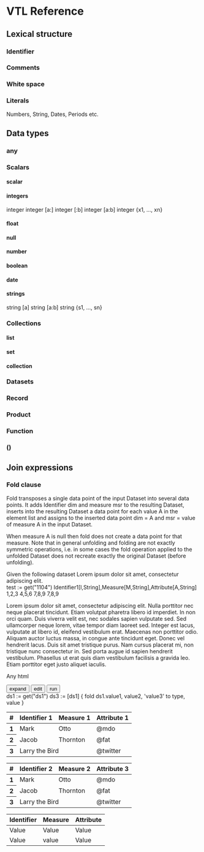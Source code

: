 # VTL Reference

## Lexical structure

### Identifier

### Comments

### White space

### Literals

Numbers, String, Dates, Periods etc.

## Data types

### any

### Scalars

#### scalar

#### integers

integer
integer [a:]
integer [:b]
integer [a:b]
integer {x1, ..., xn}

#### float

#### null

#### number

#### boolean

#### date

#### strings

string [a]
string [a:b]
string {s1, ..., sn}

### Collections

#### list

#### set

#### collection

### Datasets

### Record

### Product

### Function

### ()

## Join expressions

### Fold clause

Fold transposes a single data point of the input Dataset into several
data points. It adds Identifier dim and measure msr to the resulting
Dataset, inserts into the resulting Dataset a data point for each value
A in the element list and assigns to the inserted data point dim = A and
msr = value of measure A in the input Dataset.

When measure A is null then fold does not create a data point for that
measure. Note that in general unfolding and folding are not exactly
symmetric operations, i.e. in some cases the fold operation applied to
the unfolded Dataset does not recreate exactly the original Dataset
(before unfolding).



<div class="vtl-example" data-vtl-example>
    <div class="vtl-block">
Given the following dataset Lorem ipsum dolor sit amet, consectetur adipiscing elit.
    </div>
    <vtl-code expression="expression" output="datasets" input="datasets">test := get("1104")</vtl-code>
    <vtl-data datasets="datasets">
        <vtl-dataset>
            Identifier1[I,String],Measure[M,String],Attribute[A,String]
            1,2,3
            4,5,6
            7,8,9
            7,8,9
        </vtl-dataset>
    </vtl-data>


</div>


Lorem ipsum dolor sit amet, consectetur adipiscing elit. Nulla porttitor nec neque placerat tincidunt. Etiam volutpat pharetra libero id imperdiet. In non orci quam. Duis viverra velit est, nec sodales sapien vulputate sed. Sed ullamcorper neque lorem, vitae tempor diam laoreet sed. Integer est lacus, vulputate at libero id, eleifend vestibulum erat. Maecenas non porttitor odio. Aliquam auctor luctus massa, in congue ante tincidunt eget. Donec vel hendrerit lacus. Duis sit amet tristique purus. Nam cursus placerat mi, non tristique nunc consectetur in. Sed porta augue id sapien hendrerit vestibulum. Phasellus ut erat quis diam vestibulum facilisis a gravida leo. Etiam porttitor eget justo aliquet iaculis.








<div class="vtl-example">
    <div class="vtl-block vtl-data">
        <p>Any html</p>
    </div>
    <div class="vtl-block vtl-code">
        <div class="vtl-toolbar">
            <div class="btn-group btn-group-xs" role="group" aria-label="...">
                <button type="button" class="btn btn-default">
                    <span class="glyphicon glyphicon-fullscreen" aria-hidden="true"></span> expand
                </button>
                <button type="button" class="btn btn-default">
                    <span class="glyphicon glyphicon-edit" aria-hidden="true"></span> edit
                </button>
                <button type="button" class="btn btn-default">
                    <span class="glyphicon glyphicon-play" aria-hidden="true"></span> run
                </button>
            </div>
        </div>
        <ui-codemirror2>
ds1 := get("ds1")
ds3 := [ds1] {
    fold ds1.value1, value2, 'value3' to type, value
}
        </ui-codemirror2>
    </div>
    <div class="vtl-block vtl-data">
        <uib-tabset active="activeForm">
            <uib-tab heading="ds1">
                <table class="table table-condensed">
                    <thead>
                        <tr>
                            <th>#</th>
                            <th>Identifier 1</th>
                            <th>Measure 1</th>
                            <th>Attribute 1</th>
                        </tr>
                    </thead>
                    <tbody>
                        <tr>
                            <th>1</th>
                            <td>Mark</td>
                            <td>Otto</td>
                            <td>@mdo</td>
                        </tr>
                        <tr>
                            <th>2</th>
                            <td>Jacob</td>
                            <td>Thornton</td>
                            <td>@fat</td>
                        </tr>
                            <tr>
                            <th>3</th>
                            <td colspan="2">Larry the Bird</td>
                            <td>@twitter</td>
                        </tr>
                    </tbody>
                </table>
            </uib-tab>
            <uib-tab heading="ds2">
                <table class="table table-condensed">
                    <thead>
                        <tr>
                            <th>#</th>
                            <th>Identifier 2</th>
                            <th>Measure 2</th>
                            <th>Attribute 3</th>
                        </tr>
                    </thead>
                    <tbody>
                        <tr>
                            <th>1</th>
                            <td>Mark</td>
                            <td>Otto</td>
                            <td>@mdo</td>
                        </tr>
                        <tr>
                            <th>2</th>
                            <td>Jacob</td>
                            <td>Thornton</td>
                            <td>@fat</td>
                        </tr>
                            <tr>
                            <th>3</th>
                            <td colspan="2">Larry the Bird</td>
                            <td>@twitter</td>
                        </tr>
                    </tbody>
                </table>
            </uib-tab>
        </uib-tabset>
    </div>
</div>



| Identifier | Measure | Attribute |
|:--------------------|:--------|:----------|
| Value               | Value   | Value     |
| Value               | value   | Value     |



